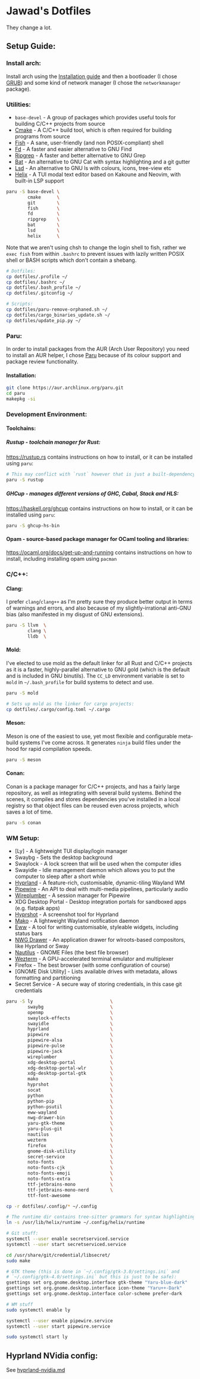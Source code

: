 # Jawad's Dotfiles

They change a lot.

## Setup Guide:

### Install arch:

Install arch using the [Installation guide](https://wiki.archlinux.org/title/Installation_guide) and then a bootloader
(I chose [GRUB](https://wiki.archlinux.org/title/GRUB)) and some kind of network manager (I chose the `networkmanager` package).

### Utilities:

* `base-devel` - A group of packages which provides useful tools for building C/C++ projects from source
* [Cmake](https://cmake.org) - A C/C++ build tool, which is often required for building programs from source
* [Fish](https://github.com/fish-shell/fish-shell) - A sane, user-friendly (and non POSIX-compliant) shell
* [Fd](https://github.com/sharkdp/fd) - A faster and easier alternative to GNU Find
* [Ripgrep](https://github.com/burntsushi/ripgrep) - A faster and better alternative to GNU Grep
* [Bat](https://github.com/sharkdp/bat) - An alternative to GNU Cat with syntax highlighting and a git gutter
* [Lsd](https://github.com/lsd-rs/lsd) - An alternative to GNU ls with colours, icons, tree-view etc
* [Helix](https://github.com/helix-editor/helix) - A TUI modal text editor based on Kakoune and Neovim, with built-in LSP support

```bash
paru -S base-devel \
        cmake      \
        git        \
        fish       \
        fd         \
        ripgrep    \
        bat        \
        lsd        \
        helix      \
```

Note that we aren't using chsh to change the login shell to fish,
rather we `exec fish` from within `.bashrc` to prevent issues with lazily written
POSIX shell or BASH scripts which don't contain a shebang.

```bash
# Dotfiles:
cp dotfiles/.profile ~/
cp dotfiles/.bashrc ~/
cp dotfiles/.bash_profile ~/
cp dotfiles/.gitconfig ~/

# Scripts:
cp dotfiles/paru-remove-orphaned.sh ~/
cp dotfiles/cargo_binaries_update.sh ~/
cp dotfiles/update_pip.py ~/
```

### Paru:

In order to install packages from the AUR (Arch User Repository) you need to install an AUR helper,
I chose [Paru](https://github.com/Morganamilo/paru) because of its colour support and package review functionality.

#### Installation:

```bash
git clone https://aur.archlinux.org/paru.git
cd paru
makepkg -si
```

### Development Environment:

#### Toolchains:

##### Rustup - toolchain manager for Rust:

https://rustup.rs contains instructions on how to install, or it can be installed using `paru`:

```bash
# This may conflict with `rust` however that is just a built-dependency of `paru` so it can be safely uninstalled
paru -S rustup
```

##### GHCup - manages different versions of GHC, Cabal, Stack and HLS:

https://haskell.org/ghcup contains instructions on how to install, or it can be installed using `paru`:

```bash
paru -S ghcup-hs-bin
```

#### Opam - source-based package manager for OCaml tooling and libraries:

https://ocaml.org/docs/get-up-and-running contains instructions on how to install,
including installing opam using `pacman`

### C/C++:

#### Clang:

I prefer `clang`/`clang++` as I'm pretty sure they produce better output in terms of warnings and errors,
and also because of my slightly-irrational anti-GNU bias (also manifested in my disgust of GNU extensions).

```bash
paru -S llvm  \
        clang \
        lldb  \
```

#### Mold:

I've elected to use mold as the default linker for all Rust and C/C++ projects as it is a faster,
highly-parallel alternative to GNU gold (which is the default and is included in GNU binutils).
The `CC_LD` environment variable is set to `mold` in `~/.bash_profile` for build systems to detect and use.

```bash
paru -S mold

# Sets up mold as the linker for cargo projects:
cp dotfiles/.cargo/config.toml ~/.cargo
```

#### Meson:

Meson is one of the easiest to use, yet most flexible and configurable meta-build systems I've come across.
It generates `ninja` build files under the hood for rapid compilation speeds.

```bash
paru -S meson
```

#### Conan:

Conan is a package manager for C/C++ projects, and has a fairly large repository,
as well as integrating with several build systems. Behind the scenes, it compiles and stores dependencies
you've installed in a local registry so that object files can be reused even across projects,
which saves a lot of time.

```bash
paru -S conan
```

### WM Setup:

* [Ly] - A lightweight TUI display/login manager
* Swaybg - Sets the desktop background
* Swaylock - A lock screen that will be used when the computer idles
* Swayidle - Idle management daemon which allows you to put the computer to sleep after a short while
* [Hyprland](https://github.com/hyprwm/Hyprland) - A feature-rich, customisable, dynamic-tiling Wayland WM
* [Pipewire](https://gitlab.freedesktop.org/pipewire/pipewire) - An API to deal with multi-media pipelines, particularly audio
* [Wireplumber](https://gitlab.freedesktop.org/pipewire/wireplumber) - A session manager for Pipewire
* XDG Desktop Portal - Desktop integration portals for sandboxed apps (e.g. flatpak apps)
* [Hyprshot](https://github.com/Gustash/Hyprshot) - A screenshot tool for Hyprland
* [Mako](https://github.com/emersion/mako) - A lightweight Wayland notification daemon
* [Eww](https://github.com/owenrumney/eww-bar) - A tool for writing customisable, styleable widgets, including status bars
* [NWG Drawer](https://github.com/nwg-piotr/nwg-drawer) - An application drawer for wlroots-based compositors, like Hyprland or Sway
* [Nautilus](https://gitlab.gnome.org/GNOME/nautilus) - GNOME Files (the best file browser)
* [Wezterm](https://github.com/wez/wezterm) - A GPU-accelerated terminal emulator and multiplexer
* Firefox - The best browser (with some configuration of course)
* [GNOME Disk Utility] - Lists available drives with metadata, allows formatting and partitioning
* Secret Service - A secure way of storing credentials, in this case git credentials

```bash
paru -S ly                             \
        swaybg                         \
        openmp                         \
        swaylock-effects               \
        swayidle                       \
        hyprland                       \
        pipewire                       \
        pipewire-alsa                  \
        pipewire-pulse                 \
        pipewire-jack                  \
        wireplumber                    \
        xdg-desktop-portal             \
        xdg-desktop-portal-wlr         \
        xdg-desktop-portal-gtk         \
        mako                           \
        hyprshot                       \
        socat                          \
        python                         \
        python-pip                     \
        python-psutil                  \
        eww-wayland                    \
        nwg-drawer-bin                 \
        yaru-gtk-theme                 \
        yaru-plus-git                  \
        nautilus                       \
        wezterm                        \
        firefox                        \
        gnome-disk-utility             \
        secret-service                 \
        noto-fonts                     \
        noto-fonts-cjk                 \
        noto-fonts-emoji               \
        noto-fonts-extra               \
        ttf-jetbrains-mono             \
        ttf-jetbrains-mono-nerd        \
        ttf-font-awesome

cp -r dotfiles/.config/* ~/.config

# The runtime dir contains tree-sitter grammars for syntax highlighting
ln -s /usr/lib/helix/runtime ~/.config/helix/runtime

# Git stuff:
systemctl --user enable secretserviced.service
systemctl --user start secretserviced.service

cd /usr/share/git/credential/libsecret/
sudo make

# GTK theme (this is done in `~/.config/gtk-3.0/settings.ini` and
# `~/.config/gtk-4.0/settings.ini` but this is just to be safe):
gsettings set org.gnome.desktop.interface gtk-theme "Yaru-blue-dark"
gsettings set org.gnome.desktop.interface icon-theme "Yaru++-Dark"
gsettings set org.gnome.desktop.interface color-scheme prefer-dark

# WM stuff
sudo systemctl enable ly

systemctl --user enable pipewire.service
systemctl --user start pipewire.service

sudo systemctl start ly
```
## Hyprland NVidia config:

See [hyprland-nvidia.md](hyprland-nvidia.md)
